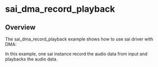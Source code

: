 # sai_dma_record_playback

## Overview
The sai_dma_record_playback example shows how to use sai driver with DMA:

In this example, one sai instance record the audio data from input and playbacks the audio data.
